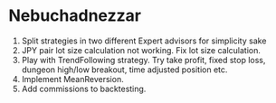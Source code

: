 # Nebuchadnezzar
1. Split strategies in two different Expert advisors for simplicity sake
2. JPY pair lot size calculation not working. Fix lot size calculation.
3. Play with TrendFollowing strategy. Try take profit, fixed stop loss, dungeon high/low breakout, time adjusted position etc.
4. Implement MeanReversion. 
5. Add commissions to backtesting.

